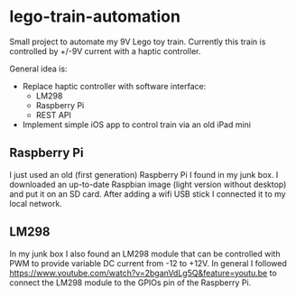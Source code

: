 # lego-train-automation

Small project to automate my 9V Lego toy train. Currently this train is
controlled by +/-9V current with a haptic controller.

General idea is:

* Replace haptic controller with software interface:
  * LM298
  * Raspberry Pi
  * REST API
* Implement simple iOS app to control train via an old iPad mini

## Raspberry Pi

I just used an old (first generation) Raspberry Pi I found in my junk box. I downloaded an up-to-date Raspbian image (light version without desktop) and put it on an SD card. After adding a wifi USB stick I connected it to my local network.

## LM298

In my junk box I also found an LM298 module that can be controlled with PWM to provide variable DC current from -12 to +12V. In general I followed https://www.youtube.com/watch?v=2bganVdLg5Q&feature=youtu.be to connect the LM298 module to the GPIOs pin of the Raspberry Pi.